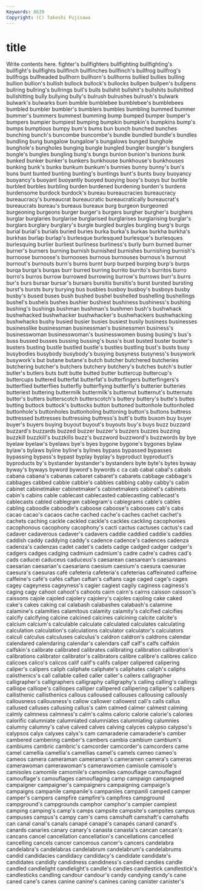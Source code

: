 ```yaml
---
Keywords: 8639 
Copyright: (C) Takeshi Fujisawa
---
```


# title

Write contents here.
fighter's bullfighters bullfighting bullfighting's bullfight's bullfights bullfinch bullfinches bullfinch's bullfrog
bullfrog's bullfrogs bullheaded bullhorn bullhorn's bullhorns bullied bullies bulling bullion
bullion's bullish bullock bullock's bullocks bullpen bullpen's bullpens bullring bullring's
bullrings bull's bulls bullshit bullshit's bullshits bullshitted bullshitting bully bullying
bully's bulrush bulrushes bulrush's bulwark bulwark's bulwarks bum bumble bumblebee
bumblebee's bumblebees bumbled bumbler bumbler's bumblers bumbles bumbling bummed bummer
bummer's bummers bummest bumming bump bumped bumper bumper's bumpers bumpier
bumpiest bumping bumpkin bumpkin's bumpkins bump's bumps bumptious bumpy bum's
bums bun bunch bunched bunches bunching bunch's buncombe buncombe's bundle
bundled bundle's bundles bundling bung bungalow bungalow's bungalows bunged bunghole
bunghole's bungholes bunging bungle bungled bungler bungler's bunglers bungle's bungles
bungling bung's bungs bunion bunion's bunions bunk bunked bunker bunker's
bunkers bunkhouse bunkhouse's bunkhouses bunking bunk's bunks bunkum bunkum's bunnies
bunny bunny's bun's buns bunt bunted bunting bunting's buntings bunt's
bunts buoy buoyancy buoyancy's buoyant buoyantly buoyed buoying buoy's buoys
bur burble burbled burbles burbling burden burdened burdening burden's burdens
burdensome burdock burdock's bureau bureaucracies bureaucracy bureaucracy's bureaucrat bureaucratic bureaucratically
bureaucrat's bureaucrats bureau's bureaus bureaux burg burgeon burgeoned burgeoning burgeons
burger burger's burgers burgher burgher's burghers burglar burglaries burglarise burglarised
burglarises burglarising burglar's burglars burglary burglary's burgle burgled burgles burgling
burg's burgs burial burial's burials buried buries burka burka's burkas
burkha burkha's burkhas burlap burlap's burlesque burlesqued burlesque's burlesques burlesquing
burlier burliest burliness burliness's burly burn burned burner burner's burners
burning burnish burnished burnishes burnishing burnish's burnoose burnoose's burnooses burnous
burnouses burnous's burnout burnout's burnouts burn's burns burnt burp burped
burping burp's burps burqa burqa's burqas burr burred burring burrito
burrito's burritos burro burro's burros burrow burrowed burrowing burrow's burrows
burr's burrs bur's burs bursar bursar's bursars bursitis bursitis's burst
bursted bursting burst's bursts bury burying bus busbies busboy busboy's
busboys busby busby's bused buses bush bushed bushel bushelled bushelling
bushellings bushel's bushels bushes bushier bushiest bushiness bushiness's bushing bushing's
bushings bushman bushman's bushmen bush's bushwhack bushwhacked bushwhacker bushwhacker's bushwhackers
bushwhacking bushwhacks bushy busied busier busies busiest busily business businesses
businesslike businessman businessman's businessmen business's businesswoman businesswoman's businesswomen busing busing's
bus's buss bussed busses bussing bussing's buss's bust busted buster
buster's busters busting bustle bustled bustle's bustles bustling bust's busts
busy busybodies busybody busybody's busying busyness busyness's busywork busywork's but
butane butane's butch butcher butchered butcheries butchering butcher's butchers butchery
butchery's butches butch's butler butler's butlers buts butt butte butted
butter buttercup buttercup's buttercups buttered butterfat butterfat's butterfingers butterfingers's butterflied
butterflies butterfly butterflying butterfly's butterier butteries butteriest buttering buttermilk buttermilk's
butternut butternut's butternuts butter's butters butterscotch butterscotch's buttery buttery's butte's
buttes butting buttock buttock's buttocks button buttoned buttonhole buttonholed buttonhole's
buttonholes buttonholing buttoning button's buttons buttress buttressed buttresses buttressing buttress's
butt's butts buxom buy buyer buyer's buyers buying buyout buyout's
buyouts buy's buys buzz buzzard buzzard's buzzards buzzed buzzer buzzer's
buzzers buzzes buzzing buzzkill buzzkill's buzzkills buzz's buzzword buzzword's buzzwords
by bye byelaw byelaw's byelaws bye's byes bygone bygone's bygones
bylaw bylaw's bylaws byline byline's bylines bypass bypassed bypasses bypassing
bypass's bypast byplay byplay's byproduct byproduct's byproducts by's bystander bystander's
bystanders byte byte's bytes byway byway's byways byword byword's bywords
c ca cab cabal cabal's cabals cabana cabana's cabanas cabaret
cabaret's cabarets cabbage cabbage's cabbages cabbed cabbie cabbie's cabbies cabbing
cabby cabby's cabin cabinet cabinetmaker cabinetmaker's cabinetmakers cabinet's cabinets cabin's
cabins cable cablecast cablecasted cablecasting cablecast's cablecasts cabled cablegram cablegram's
cablegrams cable's cables cabling caboodle caboodle's caboose caboose's cabooses cab's
cabs cacao cacao's cacaos cache cached cache's caches cachet cachet's
cachets caching cackle cackled cackle's cackles cackling cacophonies cacophonous cacophony
cacophony's cacti cactus cactuses cactus's cad cadaver cadaverous cadaver's cadavers
caddie caddied caddie's caddies caddish caddy caddying caddy's cadence cadence's
cadences cadenza cadenza's cadenzas cadet cadet's cadets cadge cadged cadger
cadger's cadgers cadges cadging cadmium cadmium's cadre cadre's cadres cad's
cads caducei caduceus caduceus's caesarean caesarean's caesareans caesarian caesarian's caesarians
caesium caesium's caesura caesurae caesura's caesuras café cafeteria cafeteria's cafeterias
caffeinated caffeine caffeine's café's cafés caftan caftan's caftans cage caged
cage's cages cagey cageyness cageyness's cagier cagiest cagily caginess caginess's
caging cagy cahoot cahoot's cahoots cairn cairn's cairns caisson caisson's
caissons cajole cajoled cajolery cajolery's cajoles cajoling cake caked cake's
cakes caking cal calabash calabashes calabash's calamine calamine's calamities calamitous
calamity calamity's calcified calcifies calcify calcifying calcine calcined calcines calcining
calcite calcite's calcium calcium's calculable calculate calculated calculates calculating calculation
calculation's calculations calculator calculator's calculators calculi calculus calculuses calculus's caldron
caldron's caldrons calendar calendared calendaring calendar's calendars calf calf's calfs
calfskin calfskin's calibrate calibrated calibrates calibrating calibration calibration's calibrations calibrator
calibrator's calibrators calibre calibre's calibres calico calicoes calico's calicos calif
calif's califs caliper calipered calipering caliper's calipers caliph caliphate caliphate's
caliphates caliph's caliphs calisthenics's call callable called caller caller's callers
calligrapher calligrapher's calligraphers calligraphy calligraphy's calling calling's callings calliope calliope's
calliopes calliper callipered callipering calliper's callipers callisthenic callisthenics callous calloused
callouses callousing callously callousness callousness's callow callower callowest call's calls
callus callused calluses callusing callus's calm calmed calmer calmest calming
calmly calmness calmness's calm's calms caloric calorie calorie's calories calorific
calumniate calumniated calumniates calumniating calumnies calumny calumny's calve calved calves
calving calyces calypso calypso's calypsos calyx calyxes calyx's cam camaraderie
camaraderie's camber cambered cambering camber's cambers cambia cambium cambium's cambiums
cambric cambric's camcorder camcorder's camcorders came camel camellia camellia's camellias
camel's camels cameo cameo's cameos camera cameraman cameraman's cameramen camera's
cameras camerawoman camerawoman's camerawomen camisole camisole's camisoles camomile camomile's camomiles
camouflage camouflaged camouflage's camouflages camouflaging camp campaign campaigned campaigner campaigner's
campaigners campaigning campaign's campaigns campanile campanile's campaniles campanili camped camper
camper's campers campfire campfire's campfires campground campground's campgrounds camphor camphor's
campier campiest camping camping's camp's camps campsite campsite's campsites campus
campuses campus's campy cam's cams camshaft camshaft's camshafts can canal
canal's canals canapé canapé's canapés canard canard's canards canaries canary
canary's canasta canasta's cancan cancan's cancans cancel cancellation cancellation's cancellations
cancelled cancelling cancels cancer cancerous cancer's cancers candelabra candelabra's candelabras
candelabrum candelabrum's candelabrums candid candidacies candidacy candidacy's candidate candidate's candidates
candidly candidness candidness's candied candies candle candled candlelight candlelight's candle's
candles candlestick candlestick's candlesticks candling candour candour's candy candying candy's
cane caned cane's canes canine canine's canines caning canister canister's
